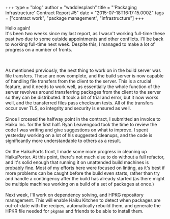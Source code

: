 +++
type = "blog"
author = "waddlesplash"
title = "'Packaging Infrastructure' Contract Report #5"
date = "2015-07-18T16:17:15.000Z"
tags = ["contract work", "package management", "infrastructure"]
+++

Hello again!<br>
It's been two weeks since my last report, as I wasn't working full-time these past two due to some outside appointments and other conflicts. I'll be back to working full-time next week. Despite this, I managed to make a lot of progress on a number of fronts.
<!--break-->
<br>
<br>
As mentioned previously, the next thing to work on in the build server was file transfers. These are now complete, and the build server is now capable of handling file transfers from the client to the server. This is a crucial feature, and it needs to work well, as essentially the whole function of the server revolves around transferring packages from the client to the server so they can be distributed. It took a bit of trial and error, but it now works well, and the transferred files pass checksum tests. All of the transfers occur over TLS, so integrity and security is ensured as well.<br>
<br>
Since I crossed the halfway point in the contract, I submitted an invoice to Haiku Inc. for the first half. Ryan Leavengood took the time to review the code I was writing and give suggestions on what to improve. I spent yesterday working on a lot of his suggested cleanups, and the code is significantly more understandable to others as a result.<br>
<br>
On the HaikuPorts front, I made some more progress in cleaning up HaikuPorter. At this point, there's not much else to do without a full refactor, and it's solid enough that running it on unattended build machines is probably fine. Most of my efforts here were focused on linting, as it's best if more problems can be caught before the build even starts, rather than try and handle a contingency after the build has already started (as there might be multiple machines working on a build of a set of packages at once.)<br>
<br>
Next week, I'll work on dependency solving, and HPKG repository management. This will enable Haiku Kitchen to detect when packages are out-of-date with the recipes, automatically rebuild them, and generate the HPKR file needed for <code>pkgman</code> and friends to be able to install them.